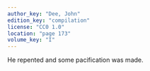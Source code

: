 ```yaml
---
author_key: "Dee, John"
edition_key: "compilation"
license: "CC0 1.0"
location: "page 173"
volume_key: "I"
---
```

He repented and some pacification was made.
